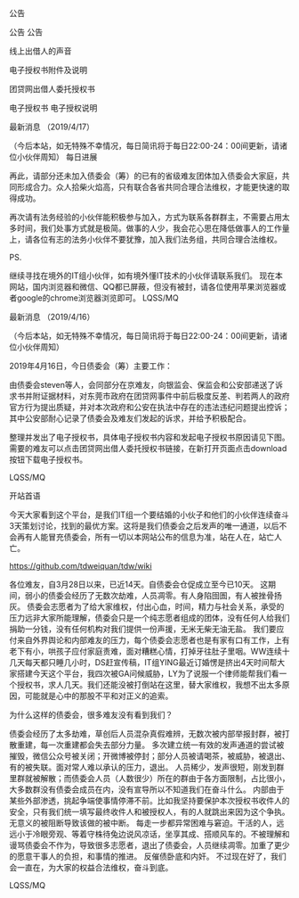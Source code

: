 公告

公告 公告

线上出借人的声音

电子授权书附件及说明

团贷网出借人委托授权书

电子授权书 电子授权说明

最新消息 （2019/4/17）

（今后本站，如无特殊不幸情况，每日简讯将于每日22:00-24：00间更新，请诸位小伙伴周知） 每日进展

再此，请部分还未加入债委会（筹）的已有的省级难友团体加入债委会大家庭，共同形成合力。众人拾柴火焰高，只有联合各省共同合理合法维权，才能更快速的取得成功。

再次请有法务经验的小伙伴能积极参与加入，方式为联系各群群主，不需要占用太多时间，我们处事方式就是极简。做事的人少，我会花心思在降低做事人的工作量上，请各位有志的法务小伙伴不要犹豫，加入我们法务组，共同合理合法维权。

PS.

继续寻找在境外的IT组小伙伴，如有境外懂IT技术的小伙伴请联系我们。
现在本网站，国内浏览器和微信、QQ都已屏蔽，但没有被封，请各位使用苹果浏览器或者google的chrome浏览器浏览即可。
LQSS/MQ

最新消息 （2019/4/16）

（今后本站，如无特殊不幸情况，每日简讯将于每日22:00-24：00间更新，请诸位小伙伴周知）

2019年4月16日，今日债委会（筹）主要工作：

由债委会steven等人，会同部分在京难友，向银监会、保监会和公安部递送了诉求书并附证据材料，对东莞市政府在团贷网事件中前后极度反差、判若两人的政府官方行为提出质疑，并对本次政府和公安在执法中存在的违法违纪问题提出控诉；其中公安部耐心记录了债委会及难友们发起的诉求，并给予积极配合。

整理并发出了电子授权书，具体电子授权书内容和发起电子授权书原因请见下图。需要的难友可以点击团贷网出借人委托授权书链接，在新打开页面点击download按钮下载电子授权书。

LQSS/MQ

开站首语

今天大家看到这个平台，是我们IT组一个要结婚的小伙子和他们的小伙伴连续奋斗3天策划讨论，找到的最优方案。这将是我们债委会之后发声的唯一通道，以后不会再有人能冒充债委会，所有一切以本网站公布的信息为准，站在人在，站亡人亡。

https://github.com/tdweiquan/tdw/wiki

各位难友，自3月28日以来，已近14天。自债委会仓促成立至今已10天。 这期间，弱小的债委会经历了无数次劫难，人员凋零。有人身陷囹圄，有人被挫骨扬灰。 债委会志愿者为了给大家维权，付出心血，时间，精力与社会关系，承受的压力远非大家所能理解，债委会只是一个纯志愿者组成的团体，没有任何人给我们捐助一分钱，没有任何机构对我们提供一份声援，无米无柴无油无盐。 我们要应付来自外界舆论和内部难友的压力，每个债委会志愿者也是有家有口有工作，上有老下有小，哄孩子应付家庭责难，面对糟糕心情，打掉牙往肚子里咽。WW连续十几天每天都只睡几小时，DS赶宣传稿，IT组YING最近订婚愣是挤出4天时间帮大家搭建今天这个平台，我四次被GA问候威胁，LY为了说服一个律师能帮我们看一个授权书，求人几天。我们还能没被打倒站在这里，替大家维权，我想不出太多原因，可能就是心中的那股不平和对正义的追索。

为什么这样的债委会，很多难友没有看到我们？

债委会经历了太多劫难，草创后人员混杂真假难辨，无数次被内部举报封群，被打散重建，每一次重建都会失去部分力量。
多次建立统一有效的发声通道的尝试被摧毁，微信公众号被关闭；开微博被停封；部分人员被请喝茶，被威胁，被退出、有的被失联。面对常人难以承认的压力，退出。
人员稀少，发声很短，刚发到群里群就被解散；而债委会人员（人数很少）所在的群由于各方面限制，占比很小，大多数群没有债委会成员在内，没有宣导所以不知道我们在奋斗什么。
内部由于某些外部渗透，挑起争端使事情停滞不前。比如我坚持要保护本次授权书收件人的安全，只有我们统一填写最终收件人和被授权人，有的人就跳出来因为这个争执。无意义的被阻断导致该做的被中断。
每走一步都异常困难与窘迫。干活的人，远远小于冷眼旁观、等着守株待兔边说风凉话，坐享其成、搭顺风车的。不被理解和谩骂债委会不作为，导致很多志愿者，退出了债委会，人员继续凋零。加重了更少的愿意干事人的负担，和事情的推进。
反催债卧底和内奸。
不过现在好了，我们会一直在，为大家的权益合法维权，奋斗到底。

LQSS/MQ
